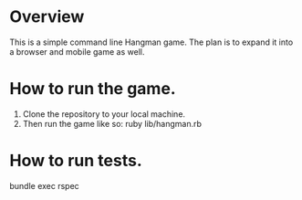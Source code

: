 # Overview
This is a simple command line Hangman game.
The plan is to expand it into a browser and mobile game as well.

# How to run the game.
1. Clone the repository to your local machine.
2. Then run the game like so:
ruby lib/hangman.rb

# How to run tests.
bundle exec rspec